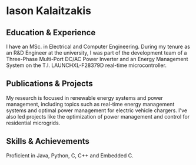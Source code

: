 # Iason Kalaitzakis
## Education & Experience
I have an MSc. in Electrical and Computer Engineering. During my tenure as an R&D Engineer at the university, I was part of the development team of a Three-Phase Multi-Port DC/AC Power Inverter and an Energy Management System on the T.I. LAUNCHXL-F28379D real-time microcontroller.

## Publications & Projects
My research is focused in renewable energy systems and power management, including topics such as real-time energy management systems and optimal power management for electric vehicle chargers. I've also led projects like the optimization of power management and control for residential microgrids.

## Skills & Achievements
Proficient in Java, Python, C, C++ and Embedded C.
